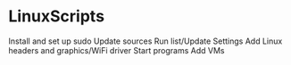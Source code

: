 # LinuxScripts

Install and set up sudo
Update sources
Run list/Update Settings
Add Linux headers and graphics/WiFi driver
Start programs
Add VMs

